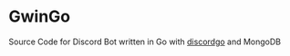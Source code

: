 
# GwinGo

Source Code for Discord Bot written in Go with [discordgo](https://github.com/bwmarrin/discordgo) and MongoDB
